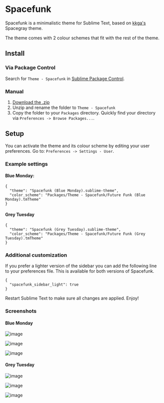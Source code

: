 # Spacefunk

Spacefunk is a minimalistic theme for Sublime Text, based on [kkga's](https://github.com/kkga/spacegray) Spacegray theme.

The theme comes with 2 colour schemes that fit with the rest of the theme.

## Install

### Via Package Control

Search for `Theme - Spacefunk` in [Sublime Package Control](https://sublime.wbond.net).

### Manual

1. [Download the .zip](https://github.com/Twiebie/ST-Spacefunk/archive/master.zip)
2. Unzip and rename the folder to `Theme - Spacefunk`
3. Copy the folder to your `Packages` directory. Quickly find your directory via 
`Preferences -> Browse Packages...`.

## Setup

You can activate the theme and its colour scheme by editing your user preferences.
Go to: `Preferences -> Settings - User`.

### Example settings
#### Blue Monday:
```
{
  "theme": "Spacefunk (Blue Monday).sublime-theme",
  "color_scheme": "Packages/Theme - Spacefunk/Future Funk (Blue Monday).tmTheme"
}
```
#### Grey Tuesday
```
{
  "theme": "Spacefunk (Grey Tuesday).sublime-theme",
  "color_scheme": "Packages/Theme - Spacefunk/Future Funk (Grey Tuesday).tmTheme"
}
```

### Additional customization
If you prefer a lighter version of the sidebar you can add the following line to your preferences file. This is available for both versions of Spacefunk.

```
{
  "spacefunk_sidebar_light": true
}
```

Restart Sublime Text to make sure all changes are applied. Enjoy!

### Screenshots
#### Blue Monday
![image](http://twiebie.com/screenshots/Spacefunk/BlueMonday/Spacefunk%20-%20Blue%20Monday%20-%20PHP.png)

![image](http://twiebie.com/screenshots/Spacefunk/BlueMonday/Spacefunk%20-%20Blue%20Monday%20-%20HTML.png)

![image](http://twiebie.com/screenshots/Spacefunk/BlueMonday/Spacefunk%20-%20Blue%20Monday%20-%20CSS.png)

#### Grey Tuesday
![image](http://twiebie.com/screenshots/Spacefunk/GreyTuesday/Spacefunk%20-%20Grey%20Tuesday%20-%20PHP.png)

![image](http://twiebie.com/screenshots/Spacefunk/GreyTuesday/Spacefunk%20-%20Grey%20Tuesday%20-%20HTML.png)

![image](http://twiebie.com/screenshots/Spacefunk/GreyTuesday/Spacefunk%20-%20Grey%20Tuesday%20-%20CSS.png)